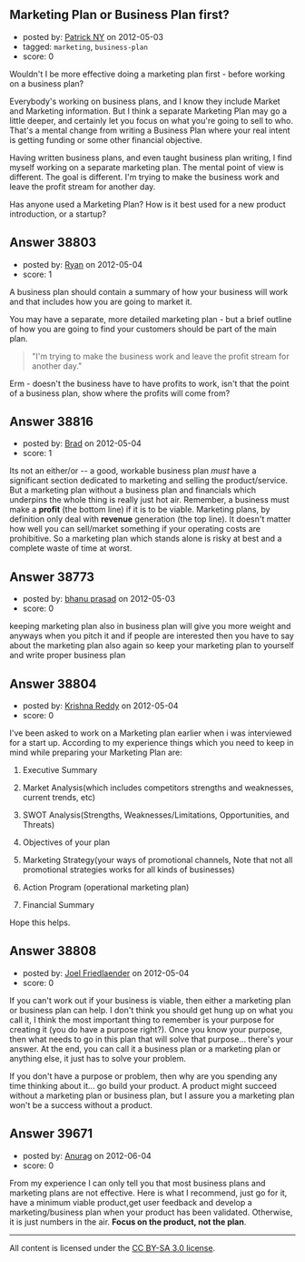 ## Marketing Plan or Business Plan first?

- posted by: [Patrick NY](https://stackexchange.com/users/-1/14366-patrick-ny) on 2012-05-03
- tagged: `marketing`, `business-plan`
- score: 0

Wouldn't I be more effective doing a marketing plan first - before working on a business plan?

Everybody's working on business plans, and I know they include Market and Marketing information. But I think a separate Marketing Plan may go a little deeper, and certainly let you focus on what you're going to sell to who. That's a mental change from writing a Business Plan where your real intent is getting funding or some other financial objective.

Having written business plans, and even taught business plan writing, I find myself working on a separate marketing plan. The mental point of view is different. The goal is different. I'm trying to make the business work and leave the profit stream for another day.

Has anyone used a Marketing Plan? How is it best used for a new product introduction, or a startup?



## Answer 38803

- posted by: [Ryan](https://stackexchange.com/users/-1/465-ryan) on 2012-05-04
- score: 1

A business plan should contain a summary of how your business will work and that includes how you are going to market it.

You may have a separate, more detailed marketing plan - but a brief outline of how you are going to find your customers should be part of the main plan.

> "I'm trying to make the business work and leave the profit stream for
> another day."

Erm - doesn't the business have to have profits to work, isn't that the point of a business plan, show where the profits will come from?


## Answer 38816

- posted by: [Brad](https://stackexchange.com/users/-1/17731-brad) on 2012-05-04
- score: 1

Its not an either/or -- a good, workable business plan *must* have a significant section dedicated to marketing and selling the product/service. But a marketing plan without a business plan and financials which underpins the whole thing is really just hot air. Remember, a business must make a **profit** (the bottom line) if it is to be viable. Marketing plans, by definition only deal with **revenue** generation (the top line). It doesn't matter how well you can sell/market something if your operating costs are prohibitive. So a marketing plan which stands alone is risky at best and a complete waste of time at worst.


## Answer 38773

- posted by: [bhanu prasad](https://stackexchange.com/users/-1/7050-bhanu-prasad) on 2012-05-03
- score: 0

keeping marketing plan also in business plan will give you more weight and anyways when you pitch it and if people are interested then you have to say about the marketing plan also again so keep your marketing plan to yourself and write proper business plan



## Answer 38804

- posted by: [Krishna Reddy](https://stackexchange.com/users/-1/17767-krishna-reddy) on 2012-05-04
- score: 0

I've been asked to work on a Marketing plan earlier when i was interviewed for a start up. According to my experience things which you need to keep in mind while preparing your Marketing Plan are:

 1. Executive Summary

 2. Market Analysis(which includes competitors strengths and weaknesses, current trends, etc)

 3. SWOT Analysis(Strengths, Weaknesses/Limitations, Opportunities, and Threats)

 4. Objectives of your plan

 5. Marketing Strategy(your ways of promotional channels, Note that not
    all promotional strategies works for all kinds of businesses)

 6. Action Program (operational marketing plan)

 7. Financial Summary

Hope this helps.


## Answer 38808

- posted by: [Joel Friedlaender](https://stackexchange.com/users/-1/5543-joel-friedlaender) on 2012-05-04
- score: 0

If you can't work out if your business is viable, then either a marketing plan or business plan can help.  I don't think you should get hung up on what you call it, I think the most important thing to remember is your purpose for creating it (you do have a purpose right?).  Once you know your purpose, then what needs to go in this plan that will solve that purpose... there's your answer.  At the end, you can call it a business plan or a marketing plan or anything else, it just has to solve your problem.

If you don't have a purpose or problem, then why are you spending any time thinking about it... go build your product.  A product might succeed without a marketing plan or business plan, but I assure you a marketing plan won't be a success without a product.


## Answer 39671

- posted by: [Anurag](https://stackexchange.com/users/-1/4475-anurag) on 2012-06-04
- score: 0

From my experience I can only tell you that most business plans and marketing plans are not effective. Here is what I recommend, just go for it, have a minimum viable product,get user feedback and develop a marketing/business plan when your product has been validated. Otherwise, it is just numbers in the air. **Focus on the product, not the plan**.



---

All content is licensed under the [CC BY-SA 3.0 license](https://creativecommons.org/licenses/by-sa/3.0/).
